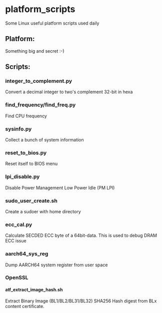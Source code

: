 # platform_scripts
Some Linux useful platform scripts used daily

## Platform:
Something big and secret :-)

## Scripts:
### integer_to_complement.py
Convert a decimal integer to two's complement 32-bit in hexa
### find_frequency/find_freq.py
Find CPU frequency
### sysinfo.py
Collect a bunch of system information
### reset_to_bios.py
Reset itself to BIOS menu
### lpi_disable.py
Disable Power Management Low Power Idle (PM LPI)
### sudo_user_create.sh
Create a sudoer with home directory
### ecc_cal.py
Calculate SECDED ECC byte of a 64bit-data.
This is used to debug DRAM ECC issue
### aarch64_sys_reg
Dump AARCH64 system register from user space
### OpenSSL ###
#### atf_extract_image_hash.sh ####
Extract Binary Image (BL1/BL2/BL31/BL32) SHA256 Hash digest from BLx
content certificate.
